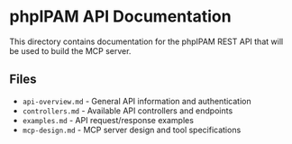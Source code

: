 # phpIPAM API Documentation

This directory contains documentation for the phpIPAM REST API that will be used to build the MCP server.

## Files

- `api-overview.md` - General API information and authentication
- `controllers.md` - Available API controllers and endpoints
- `examples.md` - API request/response examples
- `mcp-design.md` - MCP server design and tool specifications
